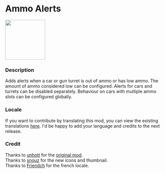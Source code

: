 # Ammo Alerts
<img src=https://raw.githubusercontent.com/Wyrrrd/Gun_Turret_Alerts/master/thumbnail.png width="128" height="128">

### Description
Adds alerts when a car or gun turret is out of ammo or has low ammo. The amount of ammo considered low can be configured. Alerts for cars and turrets can be disabled separately. Behaviour on cars with multiple ammo slots can be configured globally.

### Locale
If you want to contribute by translating this mod, you can view the existing translations [here](https://github.com/Wyrrrd/Gun_Turret_Alerts/tree/master/locale). I'd be happy to add your language and credits to the next release.

### Credit
Thanks to [unhott](https://mods.factorio.com/user/unhott) for the [original mod](https://mods.factorio.com/mod/GunTurretAlerts).  
Thanks to [snouz](https://mods.factorio.com/user/snouz) for the new icons and thumbnail.  
Thanks to [Friendch](https://mods.factorio.com/user/Friendch) for the french locale.
